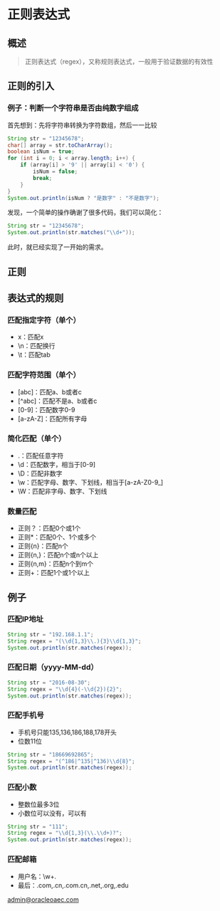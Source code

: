 # 正则表达式

## 概述

> 正则表达式（regex），又称规则表达式，一般用于验证数据的有效性

## 正则的引入

### 例子：判断一个字符串是否由纯数字组成

首先想到：先将字符串转换为字符数组，然后一一比较

```java
String str = "12345678";
char[] array = str.toCharArray();
boolean isNum = true;
for (int i = 0; i < array.length; i++) {
	if (array[i] > '9' || array[i] < '0') {
		isNum = false;
		break;
	}
}
System.out.println(isNum ? "是数字" : "不是数字");
```

发现，一个简单的操作确谢了很多代码，我们可以简化：
```java
String str = "12345678";
System.out.println(str.matches("\\d+"));
```
此时，就已经实现了一开始的需求。
## 正则

## 表达式的规则

### 匹配指定字符（单个）

- x：匹配x
- \n：匹配换行
- \t：匹配tab

### 匹配字符范围（单个）

- [abc]：匹配a、b或者c
- \[^abc]：匹配不是a、b或者c
- [0-9]：匹配数字0-9
- [a-zA-Z]：匹配所有字母

### 简化匹配（单个）

- .：匹配任意字符
- \d：匹配数字，相当于[0-9]
- \D：匹配非数字
- \w：匹配字母、数字、下划线，相当于[a-zA-Z0-9_]
- \W：匹配非字母、数字、下划线

### 数量匹配

- 正则？：匹配0个或1个
- 正则*：匹配0个、1个或多个
- 正则{n}：匹配n个
- 正则{n,}：匹配n个或n个以上
- 正则{n,m}：匹配n个到m个
- 正则+：匹配1个或1个以上

## 例子

### 匹配IP地址

```java
String str = "192.168.1.1";
String regex = "(\\d{1,3}\\.){3}\\d{1,3}";
System.out.println(str.matches(regex));
```

### 匹配日期（yyyy-MM-dd）

```java
String str = "2016-08-30";
String regex = "\\d{4}(-\\d{2}){2}";
System.out.println(str.matches(regex));
```

### 匹配手机号

- 手机号只能135,136,186,188,178开头
- 位数11位

```java
String str = "18669692865";
String regex = "(^186|^135|^136)\\d{8}";
System.out.println(str.matches(regex));
```

### 匹配小数

- 整数位最多3位
- 小数位可以没有，可以有

```java
String str = "111";
String regex = "\\d{1,3}(\\.\\d+)?";
System.out.println(str.matches(regex));
```

### 匹配邮箱

- 用户名：\w+.
- 最后：.com,.cn,.com.cn,.net,.org,.edu

admin@oracleoaec.com

